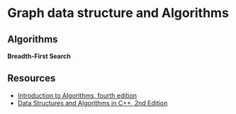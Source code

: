 Graph data structure and Algorithms
===

## Algorithms

**Breadth-First Search**

## Resources

- [Introduction to Algorithms, fourth edition](https://www.amazon.com/-/es/Introduction-Algorithms-fourth-Thomas-Cormen/dp/026204630X)
- [Data Structures and Algorithms in C++, 2nd Edition](https://www.amazon.com/Data-Structures-Algorithms-C-2nd-ebook/dp/B005FHM6X2)